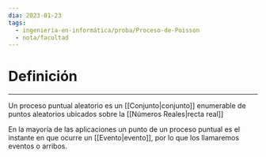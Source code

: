 ```yaml
---
dia: 2023-01-23
tags:
  - ingeniería-en-informática/proba/Proceso-de-Poisson
  - nota/facultad
---
```

# Definición
---
Un proceso puntual aleatorio es un [[Conjunto|conjunto]] enumerable de puntos aleatorios ubicados sobre la [[Números Reales|recta real]]

En la mayoría de las aplicaciones un punto de un proceso puntual es el instante en que ocurre un [[Evento|evento]], por lo que los llamaremos eventos o arribos.